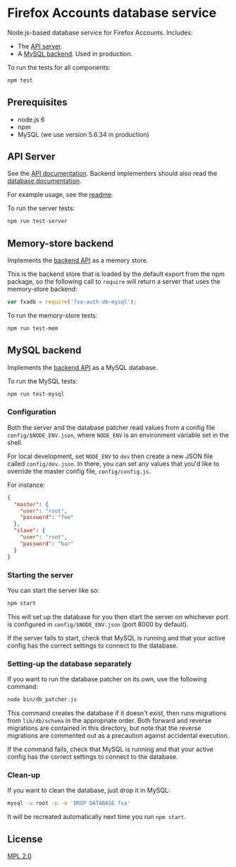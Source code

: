 # Firefox Accounts database service

Node.js-based database service
for Firefox Accounts.
Includes:

- The [API server](#api-server).
- A [MySQL backend](#mysql-backend).
  Used in production.

To run the tests
for all components:

```sh
npm test
```

## Prerequisites

- node.js 6
- npm
- MySQL (we use version 5.6.34 in production)

## API Server

See the [API documentation][apidocs].
Backend implementers should also read
the [database documentation][dbdocs].

For example usage,
see the [readme][server-readme].

To run the server tests:

```sh
npm run test-server
```

## Memory-store backend

Implements the [backend API][dbdocs]
as a memory store.

This is the backend store
that is loaded by the default export
from the npm package,
so the following call to `require`
will return a server
that uses the memory-store backend:

```js
var fxadb = require('fxa-auth-db-mysql');
```

To run the memory-store tests:

```sh
npm run test-mem
```

## MySQL backend

Implements the [backend API][dbdocs]
as a MySQL database.

To run the MySQL tests:

```sh
npm run test-mysql
```

### Configuration

Both the server
and the database patcher
read values from a config file
`config/$NODE_ENV.json`,
where `NODE_ENV` is an environment variable
set in the shell.

For local development,
set `NODE_ENV` to `dev`
then create a new JSON file
called `config/dev.json`.
In there,
you can set any values
that you'd like to override
the master config file,
`config/config.js`.

For instance:

```json
{
  "master": {
    "user": "root",
    "password": "foo"
  },
  "slave": {
    "user": "root",
    "password": "bar"
  }
}
```

### Starting the server

You can start the server like so:

```sh
npm start
```

This will set up the database for you
then start the server on whichever port
is configured in `config/$NODE_ENV.json`
(port 8000 by default).

If the server fails to start,
check that MySQL is running
and that your active config
has the correct settings
to connect to the database.

### Setting-up the database separately

If you want to run
the database patcher on its own,
use the following command:

```sh
node bin/db_patcher.js
```

This command creates the database
if it doesn't exist,
then runs migrations
from `lib/db/schema`
in the appropriate order.
Both forward and reverse migrations
are contained in this directory,
but note that the reverse migrations
are commented out
as a precaution against
accidental execution.

If the command fails,
check that MySQL is running
and that your active config
has the correct settings
to connect to the database.

### Clean-up

If you want to clean the database,
just drop it in MySQL:

```sh
mysql -u root -p -e 'DROP DATABASE fxa'
```

It will be recreated automatically
next time you run `npm start`.

## License

[MPL 2.0][license]

[apidocs]: docs/API.md
[dbdocs]: docs/DB_API.md
[server-readme]: db-server/README.md
[license]: LICENSE
